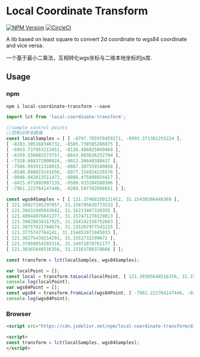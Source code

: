 # Local Coordinate Transform

[![NPM Version](https://img.shields.io/npm/v/local-coordinate-transform.svg)](https://github.com/fuzhenn/local-coordinate-transform) [![CircleCI](https://circleci.com/gh/fuzhenn/local-coordinate-transform.svg?style=shield)](https://circleci.com/gh/fuzhenn/local-coordinate-transform)

A lib based on least square to convert 2d coordinate to wgs84 coordinate and vice versa.

一个基于最小二乘法，互相转化wgs坐标与二维本地坐标的js库.

## Usage

### npm
```shell
npm i local-coordinate-transform --save
```

```js
import lct from 'local-coordinate-transform';

//sample control points
//控制点样本数据
const localSamples = [ [ -8797.705978459271, -8993.371382255224 ],
[ -8283.305160346732, -8505.738585286075 ],
[ -6943.737953213451, -8126.486025049468 ],
[ -6359.556882573757, -8643.883626252704 ],
[ -7328.668372900924, -9012.36640388437 ],
[ -7586.993911318015, -8887.387559140858 ],
[ -8540.888023241656, -8977.154924226576 ],
[ -8046.942813511472, -8886.475888854417 ],
[ -8415.071092087135, -9500.933204580506 ],
[ -7961.222764147446, -9289.597782096651 ] ];

const wgs84Samples = [ [ 121.37488150121452, 31.15430386446369 ],
[ 121.38027245297057, 31.158705639773533 ],
[ 121.39431945643642, 31.16213467320355 ],
[ 121.40044976841277, 31.157471270229813 ],
[ 121.39028834317925, 31.154142336752663 ],
[ 121.38757821744674, 31.155267977543215 ],
[ 121.3775747764141, 31.154451971945033 ],
[ 121.38275439214293, 31.1552732299672 ],
[ 121.37889854203316, 31.14972870761177 ],
[ 121.38365648516356, 31.15163789378666 ] ];

const transform = lct(localSamples, wgs84Samples);

var localPoint = [];
const local = transform.toLocal(localPoint, [ 121.38365648516356, 31.15163789378666 ]);
console.log(localPoint);
var wgs84Point = [];
const wgs84 = transform.fromLocal(wgs84Point, [ -7961.222764147446, -9289.597782096651 ]);
console.log(wgs84Point);
```

### Browser
```html
<script src="https://cdn.jsdelivr.net/npm/local-coordinate-transform/dist/local-coordinate-transform.js"></script>

<script>
const transform = lct(localSamples, wgs84Samples);
</script>

```
